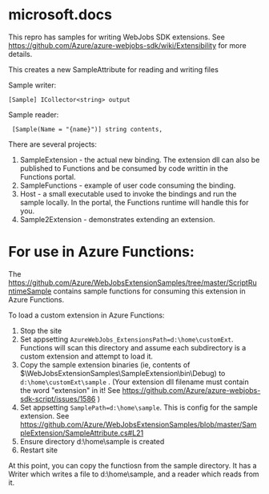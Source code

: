 # microsoft.docs

This repro has samples for writing WebJobs SDK extensions. 
See https://github.com/Azure/azure-webjobs-sdk/wiki/Extensibility for more details. 

This creates a new SampleAttribute for reading and writing files  

Sample writer:
```
[Sample] ICollector<string> output
```

Sample reader:
```
 [Sample(Name = "{name}")] string contents, 
```

There are several projects:
1. SampleExtension - the actual new binding. The extension dll can also be published to Functions and be consumed by code writtin in the Functions portal. 
2. SampleFunctions - example of user code consuming the binding. 
3. Host - a small executable used to invoke the bindings and run the sample locally.  In the portal, the Functions runtime will handle this for you. 
4. Sample2Extension - demonstrates extending an extension. 



# For use in Azure Functions:

The https://github.com/Azure/WebJobsExtensionSamples/tree/master/ScriptRuntimeSample contains sample functions for consuming this extension in Azure Functions. 

To load a custom extension in Azure Functions:
1. Stop the site 
2.	Set appsetting `AzureWebJobs_ExtensionsPath=d:\home\customExt`.  Functions will scan this directory and assume each subdirectory is a custom extension and attempt to load it. 
3.	Copy the sample extension binaries (ie, contents of $\WebJobsExtensionSamples\SampleExtension\bin\Debug)  to `d:\home\customExt\sample` . (Your extension dll filename must contain the word "extension" in it! See https://github.com/Azure/azure-webjobs-sdk-script/issues/1586 ) 
4.	Set appsetting `SamplePath=d:\home\sample`. This is config for the sample extension. See https://github.com/Azure/WebJobsExtensionSamples/blob/master/SampleExtension/SampleAttribute.cs#L21 
5.	Ensure directory d:\home\sample is created 
6.	Restart site 

At this point, you can copy the functiosn from the sample directory. It has a Writer which writes a file to d:\home\sample, and a reader which reads from it. 

